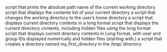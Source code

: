 script that prints the absolute path name of the current working directory
script that displays the contents list of your current directory
a script that changes the working directory to the user’s home directory
a script that displays current directory contents in a long format
script that displays the current directory contents, including hidden files using the long format
script that displays current directory contents in Long format, with user and group IDs displayed numerically and hidden files (starting with.)
a script that creates a directory named my_first_directory in the /tmp/ directory
